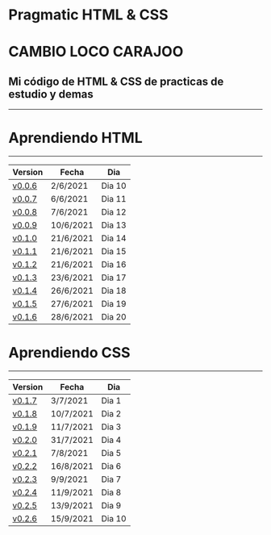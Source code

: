 # Pragmatic HTML &amp; CSS

# CAMBIO LOCO CARAJOO

## Mi código de HTML &amp; CSS de practicas de estudio y demas
------------------------------------------------------------------
# Aprendiendo HTML
------------------------------------------------------------------

| Version | Fecha      | Dia     |
| ------------- | ---------- |---------- |
|[v0.0.6](https://github.com/Zelechos/HTML_CSS/releases/tag/v0.0.6)| 2/6/2021 |Dia 10 |
|[v0.0.7](https://github.com/Zelechos/HTML_CSS/releases/tag/v0.0.7)| 6/6/2021 |Dia 11 |
|[v0.0.8](https://github.com/Zelechos/HTML_CSS/releases/tag/v0.0.8)| 7/6/2021 |Dia 12 |
|[v0.0.9](https://github.com/Zelechos/HTML_CSS/releases/tag/v0.0.9)| 10/6/2021 |Dia 13 |
|[v0.1.0](https://github.com/Zelechos/HTML_CSS/releases/tag/v0.1.0)| 21/6/2021 |Dia 14 |
|[v0.1.1](https://github.com/Zelechos/HTML_CSS/releases/tag/v0.1.1)| 21/6/2021 |Dia 15 |
|[v0.1.2](https://github.com/Zelechos/HTML_CSS/releases/tag/v0.1.2)| 21/6/2021 |Dia 16 |
|[v0.1.3](https://github.com/Zelechos/HTML_CSS/releases/tag/v0.1.3)| 23/6/2021 |Dia 17 |
|[v0.1.4](https://github.com/Zelechos/HTML_CSS/releases/tag/v0.1.4)| 26/6/2021 |Dia 18 |
|[v0.1.5](https://github.com/Zelechos/HTML_CSS/releases/tag/v0.1.5)| 27/6/2021 |Dia 19 |
|[v0.1.6](https://github.com/Zelechos/HTML_CSS/releases/tag/v0.1.6)| 28/6/2021 |Dia 20 |

# Aprendiendo CSS
------------------------------------------------------------------

| Version | Fecha      | Dia     |
| ------------- | ---------- |---------- |
|[v0.1.7](https://github.com/Zelechos/HTML_CSS/releases/tag/v0.1.7)| 3/7/2021 |Dia 1 |
|[v0.1.8](https://github.com/Zelechos/HTML_CSS/releases/tag/v0.1.8)| 10/7/2021 |Dia 2 |
|[v0.1.9](https://github.com/Zelechos/HTML_CSS/releases/tag/v0.1.9)| 11/7/2021 |Dia 3 |
|[v0.2.0](https://github.com/Zelechos/HTML_CSS/releases/tag/v0.2.0)| 31/7/2021 |Dia 4 |
|[v0.2.1](https://github.com/Zelechos/HTML_CSS/releases/tag/v0.2.1)| 7/8/2021 |Dia 5 |
|[v0.2.2](https://github.com/Zelechos/HTML_CSS/releases/tag/v0.2.2)| 16/8/2021 |Dia 6 |
|[v0.2.3](https://github.com/Zelechos/HTML_CSS/releases/tag/v0.2.3)| 9/9/2021 |Dia 7 |
|[v0.2.4](https://github.com/Zelechos/HTML_CSS/releases/tag/v0.2.4)| 11/9/2021 |Dia 8 |
|[v0.2.5](https://github.com/Zelechos/HTML_CSS/releases/tag/v0.2.5)| 13/9/2021 |Dia 9 |
|[v0.2.6](https://github.com/Zelechos/HTML_CSS/releases/tag/v0.2.6)| 15/9/2021 |Dia 10 |
